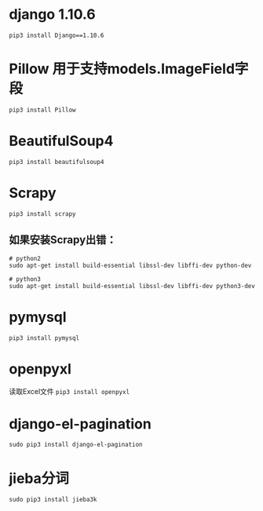 # django 1.10.6
`pip3 install Django==1.10.6`
# Pillow 用于支持models.ImageField字段
`pip3 install Pillow`
# BeautifulSoup4
`pip3 install beautifulsoup4`
# Scrapy
`pip3 install scrapy`
## 如果安装Scrapy出错：
```shell
# python2
sudo apt-get install build-essential libssl-dev libffi-dev python-dev

# python3
sudo apt-get install build-essential libssl-dev libffi-dev python3-dev
```
# pymysql
`pip3 install pymysql`

# openpyxl
读取Excel文件
`pip3 install openpyxl`

# django-el-pagination
`sudo pip3 install django-el-pagination`

# jieba分词
`sudo pip3 install jieba3k`

